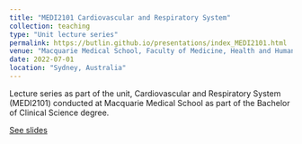 ```yaml
---
title: "MEDI2101 Cardiovascular and Respiratory System"
collection: teaching
type: "Unit lecture series"
permalink: https://butlin.github.io/presentations/index_MEDI2101.html
venue: "Macquarie Medical School, Faculty of Medicine, Health and Human Sciences, Macquarie University."
date: 2022-07-01
location: "Sydney, Australia"
---
```


Lecture series as part of the unit, Cardiovascular and Respiratory System (MEDI2101) conducted at Macquarie Medical School as part of the Bachelor of Clinical Science degree.

[See slides](https://butlin.github.io/presentations/index_MEDI2101.html)


